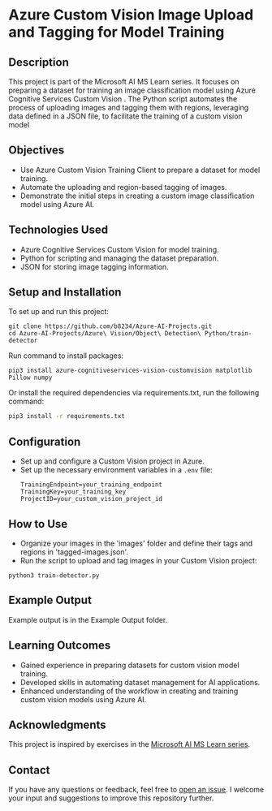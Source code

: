 # Azure Custom Vision Image Upload and Tagging for Model Training

## Description
This project is part of the Microsoft AI MS Learn series. It focuses on preparing a dataset for training an image classification model using Azure Cognitive Services Custom Vision . The Python script automates the process of uploading images and tagging them with regions, leveraging data defined in a JSON file, to facilitate the training of a custom vision model

## Objectives
- Use Azure Custom Vision Training Client to prepare a dataset for model training.
- Automate the uploading and region-based tagging of images.
- Demonstrate the initial steps in creating a custom image classification model using Azure AI.

## Technologies Used
- Azure Cognitive Services Custom Vision for model training.
- Python for scripting and managing the dataset preparation.
- JSON for storing image tagging information.

## Setup and Installation
To set up and run this project:

```
git clone https://github.com/b8234/Azure-AI-Projects.git
cd Azure-AI-Projects/Azure\ Vision/Object\ Detection\ Python/train-detector
```
Run command to install packages:

```
pip3 install azure-cognitiveservices-vision-customvision matplotlib Pillow numpy
```

Or install the required dependencies via requirements.txt, run the following command:

```bash
pip3 install -r requirements.txt
```

## Configuration
- Set up and configure a Custom Vision project in Azure.
- Set up the necessary environment variables in a `.env` file:
  ```
  TrainingEndpoint=your_training_endpoint
  TrainingKey=your_training_key
  ProjectID=your_custom_vision_project_id
  ```

## How to Use
- Organize your images in the 'images' folder and define their tags and regions in 'tagged-images.json'.
- Run the script to upload and tag images in your Custom Vision project:

```
python3 train-detector.py
```

## Example Output
Example output is in the Example Output folder.

## Learning Outcomes
- Gained experience in preparing datasets for custom vision model training.
- Developed skills in automating dataset management for AI applications.
- Enhanced understanding of the workflow in creating and training custom vision models using Azure AI.

## Acknowledgments
This project is inspired by exercises in the [Microsoft AI MS Learn series](https://learn.microsoft.com/en-us/training/).

## Contact

If you have any questions or feedback, feel free to [open an issue](https://github.com/b8234/Azure-AI-Projects/issues/new). I welcome your input and suggestions to improve this repository further.
